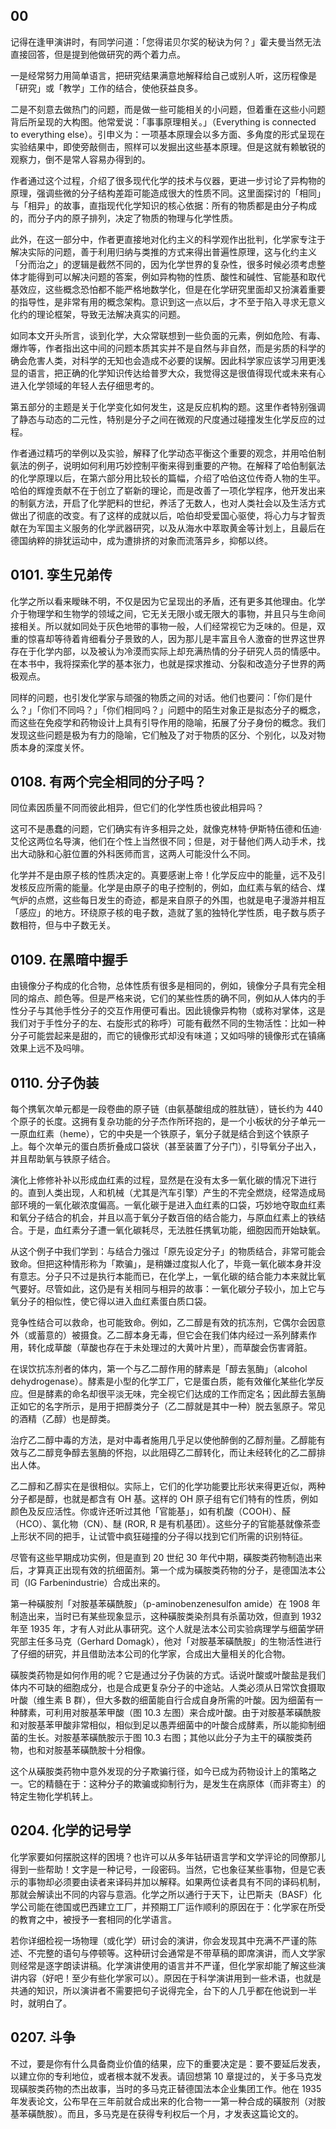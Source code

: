 ## 00

记得在逢甲演讲时，有同学问道：「您得诺贝尔奖的秘诀为何？」霍夫曼当然无法直接回答，但是提到他做研究的两个着力点。

一是经常努力用简单语言，把研究结果满意地解释给自己或别人听，这历程像是「研究」或「教学」工作的结合，使他获益良多。

二是不刻意去做热门的问题，而是做一些可能相关的小问题，但着重在这些小问题背后所呈现的大构图。他常爱说：「事事原理相关。」（Everything is connected to everything else）。引申义为：一项基本原理会以多方面、多角度的形式呈现在实验结果中，即使旁敲侧击，照样可以发掘出这些基本原理。但是这就有赖敏锐的观察力，倒不是常人容易办得到的。

作者通过这个过程，介绍了很多现代化学的技术与仪器，更进一步讨论了异构物的原理，强调些微的分子结构差距可能造成很大的性质不同。这里面探讨的「相同」与「相异」的故事，直指现代化学知识的核心依据：所有的物质都是由分子构成的，而分子内的原子排列，决定了物质的物理与化学性质。

此外，在这一部分中，作者更直接地对化约主义的科学观作出批判，化学家专注于解决实际的问题，善于利用归纳与类推的方式来得出普遍性原理，这与化约主义「分而治之」的逻辑是截然不同的，因为化学世界的复杂性，很多时候必须考虑整体才能得到可以解决问题的答案，例如异构物的性质、酸性和碱性、官能基和取代基效应，这些概念恐怕都不能严格地数学化，但是在化学研究里面却又扮演着重要的指导性，是非常有用的概念架构。意识到这一点以后，才不至于陷入寻求无意义化约的理论框架，导致无法解决真实的问题。

如同本文开头所言，谈到化学，大众常联想到一些负面的元素，例如危险、有毒、爆炸等，作者指出这中间的问题本质其实并不是自然与非自然，而是劣质的科学的确会危害人类，对科学的无知也会造成不必要的误解。因此科学家应该学习用更浅显的语言，把正确的化学知识传达给普罗大众，我觉得这是很值得现代或未来有心进入化学领域的年轻人去仔细思考的。

第五部分的主题是关于化学变化如何发生，这是反应机构的题。这里作者特别强调了静态与动态的二元性，特别是分子之间在微观的尺度通过碰撞发生化学反应的过程。

作者通过精巧的举例以及实验，解释了化学动态平衡这个重要的观念，并用哈伯制氨法的例子，说明如何利用巧妙控制平衡来得到重要的产物。在解释了哈伯制氨法的化学原理以后，在第六部分用比较长的篇幅，介绍了哈伯这位传奇人物的生平。哈伯的辉煌贡献不在于创立了崭新的理论，而是改善了一项化学程序，他开发出来的制氨方法，开启了化学肥料的世纪，养活了无数人，也对人类社会以及生活方式做出了彻底的改变。有了这样的成就以后，哈伯却受爱国心驱使，将心力与才智贡献在为军国主义服务的化学武器研究，以及从海水中萃取黄金等计划上，且最后在德国纳粹的排犹运动中，成为遭排挤的对象而流落异乡，抑郁以终。

## 0101. 孪生兄弟传

化学之所以看来瞹昧不明，不仅是因为它呈现出的矛盾，还有更多其他理由。化学介于物理学和生物学的领域之间，它无关无限小或无限大的事物，并且只与生命间接相关。所以就如同处于灰色地带的事物一般，人们经常视它为乏味的。但是，双重的惊喜却等待着肯细看分子景致的人，因为那儿是丰富且令人激奋的世界这世界存在于化学内部，以及被认为冷漠而实际上却充满热情的分子研究人员的情感中。在本书中，我将探索化学的基本张力，也就是探求推动、分裂和改造分子世界的两极观点。

同样的问题，也引发化学家与顽强的物质之间的对话。他们也要问：「你们是什么？」「你们不同吗？」「你们相同吗？」问题中的陌生对象正是拟态分子的概念，而这些在免疫学和药物设计上具有引导作用的隐喻，拓展了分子身份的概念。我们发现这些问题是极为有力的隐喻，它们触及了对于物质的区分、个别化，以及对物质本身的深度关怀。

## 0108. 有两个完全相同的分子吗？

同位素因质量不同而彼此相异，但它们的化学性质也彼此相异吗？

这可不是愚蠢的问题，它们确实有许多相异之处，就像克林特·伊斯特伍德和伍迪·艾伦这两位名导演，他们在个性上当然很不同；但是，对于替他们两人动手术，找出大动脉和心脏位置的外科医师而言，这两人可能没什么不同。

化学并不是由原子核的性质决定的。真要感谢上帝！化学反应中的能量，远不及引发核反应所需的能量。化学是由原子的电子控制的，例如，血红素与氧的结合、煤气炉的点燃，这些每日发生的奇迹，都是来自原子的外围，也就是电子漫游并相互「感应」的地方。环绕原子核的电子数，造就了氢的独特化学性质，电子数与质子数相符，但与中子数无关。

## 0109. 在黑暗中握手

由镜像分子构成的化合物，总体性质有很多是相同的，例如，镜像分子具有完全相同的熔点、颜色等。但是严格来说，它们的某些性质的确不同，例如从人体内的手性分子与其他手性分子的交互作用便可看出。因此镜像异构物（或称对掌体，这是我们对于手性分子的左、右旋形式的称呼）可能有截然不同的生物活性：比如一种分子可能尝起来是甜的，而它的镜像形式却没有味道；又如吗啡的镜像形式在镇痛效果上远不及吗啡。

## 0110. 分子伪装

每个携氧次单元都是一段卷曲的原子链（由氨基酸组成的胜肽链），链长约为 440 个原子的长度。这拥有复杂功能的分子杰作所环抱的，是一个小板状的分子单元一一原血红素（heme），它的中央是一个铁原子，氧分子就是结合到这个铁原子上。每个次单元的蛋白质折叠成口袋状（甚至装置了分子门），引导氧分子出入，并且帮助氧与铁原子结合。

演化上修修补补以形成血红素的过程，显然是在没有太多一氧化碳的情况下进行的。直到人类出现，人和机械（尤其是汽车引擎）产生的不完全燃烧，经常造成局部环境的一氧化碳浓度偏高。一氧化碳于是进入血红素的口袋，巧妙地夺取血红素和氧分子结合的机会，并且以高于氧分子数百倍的结合能力，与原血红素上的铁结合。于是，血红素分子遭一氧化碳耗尽，无法胜任携氧功能，细胞因而开始缺氧。

从这个例子中我们学到：与结合力强过「原先设定分子」的物质结合，非常可能会致命。但把这种情形称为「欺骗」，是稍嫌过度拟人化了，毕竟一氧化碳本身并没有意志。分子只不过是执行本能而已，在化学上，一氧化碳的结合能力本来就比氧气要好。尽管如此，这仍是有关相同与相异的故事：一氧化碳分子较小，加上它与氧分子的相似性，使它得以进入血红素蛋白质口袋。

竞争性结合可以救命，也可能致命。例如，乙二醇是有效的抗冻剂，它偶尔会因意外（或蓄意的）被摄食。乙二醇本身无毒，但它会在我们体内经过一系列酵素作用，转化成草酸（草酸也存在于未处理过的大黄叶片里），而草酸会伤害肾脏。

在误饮抗冻剂者的体内，第一个与乙二醇作用的酵素是「醇去氢酶」（alcohol dehydrogenase）。酵素是小型的化学工厂，它是蛋白质，能有效催化某些化学反应。但是酵素的命名却很平淡无味，完全视它们达成的工作而定名；因此醇去氢酶正如它的名字所示，是用于把醇类分子（乙二醇就是其中一种）脱去氢原子。常见的酒精（乙醇）也是醇类。

治疗乙二醇中毒的方法，是对中毒者施用几乎足以使他醉倒的乙醇剂量。乙醇能有效与乙二醇竞争醇去氢酶的怀抱，以此阻碍乙二醇转化，而让未经转化的乙二醇排出人体。

乙二醇和乙醇实在是很相似。实际上，它们的化学功能要比形状来得更近似，两种分子都是醇，也就是都含有 OH 基。这样的 OH 原子组有它们特有的性质，例如颜色及反应活性。你或许还听过其他「官能基」，如有机酸（COOH）、醛（HCO）、氯化物（CN）、醚 (ROR, R 是有机基团）。这些分子的官能基就像茶壶上形状不同的把手，让试管中疯狂碰撞的分子得以找到它们所需的识别特征。

尽管有这些早期成功实例，但是直到 20 世纪 30 年代中期，磺胺类药物制造出来后，才算真正出现有效的抗细菌剂。第一个成为磺胺类药物的分子，是德国法本公司（IG Farbenindustrie）合成出来的。

第一种磺胺剂「对胺基苯磺酰胺」（p-aminobenzenesulfon amide）在 1908 年制造出来，当时已有某些现象显示，这种磺胺类染剂具有杀菌功效，但直到 1932 年至 1935 年，才有人对此从事研究。这个人就是法本公司实验病理学与细菌学研究部主任多马克（Gerhard Domagk），他对「对胺基苯磺酰胺」的生物活性进行了仔细的研究，并且借助法本公司的化学家，合成出大量相关的化合物。

磺胺类药物是如何作用的呢？它是通过分子伪装的方式。话说叶酸或叶酸盐是我们体内不可缺的细胞成分，也是合成更复杂分子的中途站。人类必须从日常饮食摄取叶酸（维生素 B 群），但大多数的细菌能自行合成自身所需的叶酸。因为细菌有一种酵素，可利用对胺基苯甲酸（图 10.3 左图）来合成叶酸。由于对胺基苯磺酰胺和对胺基苯甲酸非常相似，相似到足以愚弄细菌中的叶酸合成酵素，所以能抑制细菌的生长。对胺基苯磺酰胺示于图 10.3 右图；其他以此分子为主干的磺胺类药物，也和对胺基苯磺酰胺十分相像。

这个从磺胺类药物中意外发现的分子欺骗行径，如今已成为药物设计上的策略之一。它的精髓在于：这种分子的欺骗或抑制行为，是发生在病原体（而非寄主）的特定生物化学机转上。

## 0204. 化学的记号学

化学家要如何摆脱这样的困境？也许可以从多年钴研语言学和文学评论的同僚那儿得到一些帮助！文字是一种记号，一段密码。当然，它也象征某些事物，但是它表示的事物却必须要由读者来译码并加以解释。如果两位读者具有不同的译码机制，那就会解读出不同的内容与意涵。化学之所以通行于天下，让巴斯夫（BASF）化学公司能在徳国或巴西建立工厂，并预期工厂运作顺利的原因在于：化学家在所受的教育之中，被授予一套相同的化学语言。

若你详细检视一场物理（或化学）研讨会的演讲，你会发现其中充满不严谨的陈述、不完整的语句与停顿等。这种研讨会通常是不带草稿的即席演讲，而人文学家则经常是逐字朗读讲稿。化学演讲使用的语言并不严谨，但化学家却能了解这些演讲内容（好吧！至少有些化学家可以）。原因在于科学演讲用到一些术语，也就是共通的知识，所以演讲者不需要把句子说得完全，台下的人几乎都在他说到一半时，就明白了。

## 0207. 斗争

不过，要是你有什么具备商业价值的结果，应下的重要决定是：要不要延后发表，以建立你的专利地位，或者根本就不发表。请回想第 10 章提过的，关于多马克发现磺胺类药物的杰出故事，当时的多马克正替德国法本企业集团工作。他在 1935 年发表论文，公布早在三年前就合成出来的化合物一一第一种合成的磺胺剂（对胺基苯磺酰胺）。而且，多马克是在获得专利权后一个月，才发表这篇论文的。


